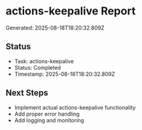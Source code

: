 # actions-keepalive Report

Generated: 2025-08-18T18:20:32.809Z

## Status
- Task: actions-keepalive
- Status: Completed
- Timestamp: 2025-08-18T18:20:32.809Z

## Next Steps
- Implement actual actions-keepalive functionality
- Add proper error handling
- Add logging and monitoring
